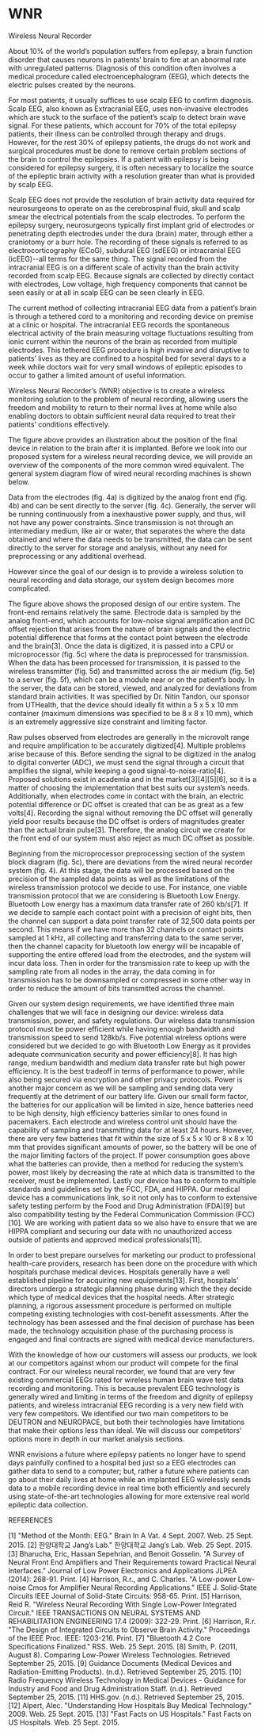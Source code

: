 # WNR
Wireless Neural Recorder

About 10% of the world’s population suffers from epilepsy, a brain function disorder that causes neurons in patients’ brain to fire at an abnormal rate with unregulated patterns. Diagnosis of this condition often involves a medical procedure called electroencephalogram (EEG), which detects the electric pulses created by the neurons.

For most patients, it usually suffices to use scalp EEG to confirm diagnosis. Scalp EEG, also known as Extracranial EEG, uses non-invasive electrodes which are stuck to the surface of the patient’s scalp to detect brain wave signal. For these patients, which account for 70% of the total epilepsy patients, their illness can be controlled through therapy and drugs. However, for the rest 30% of epilepsy patients, the drugs do not work and surgical procedures must be done to remove certain problem sections of the brain to control the epilepsies. If a patient with epilepsy is being considered for epilepsy surgery, it is often necessary to localize the source of the epileptic brain activity with a resolution greater than what is provided by scalp EEG.

Scalp EEG does not provide the resolution of brain activity data required for neurosurgeons to operate on as the cerebrospinal fluid, skull and scalp smear the electrical potentials from the scalp electrodes. To perform the epilepsy surgery, neurosurgeons typically first implant grid of electrodes or penetrating depth electrodes under the dura (brain) mater, through either a craniotomy or a burr hole. The recording of these signals is referred to as electrocorticography (ECoG), subdural EEG (sdEEG) or intracranial EEG (icEEG)--all terms for the same thing. The signal recorded from the intracranial EEG is on a different scale of activity than the brain activity recorded from scalp EEG. Because signals are collected by directly contact with electrodes, Low voltage, high frequency components that cannot be seen easily or at all in scalp EEG can be seen clearly in EEG.
 
The current method of collecting intracranial EEG data from a patient’s brain is through a tethered cord to a monitoring and recording device on premise at a clinic or hospital. The intracranial EEG records the spontaneous electrical activity of the brain measuring voltage fluctuations resulting from ionic current within the neurons of the brain as recorded from multiple electrodes. This tethered EEG procedure is high invasive and disruptive to patients’ lives as they are confined to a hospital bed for several days to a week while doctors wait for very small windows of epileptic episodes to occur to gather a limited amount of useful information.
 
Wireless Neural Recorder’s (WNR) objective is to create a wireless monitoring solution to the problem of neural recording, allowing users the freedom and mobility to return to their normal lives at home while also enabling doctors to obtain sufficient neural data required to treat their patients’ conditions effectively.
 
The figure above provides an illustration about the position of the final device in relation to the brain after it is implanted.  Before we look into our proposed system for a wireless neural recording device, we will provide an overview of the components of the more common wired equivalent.  The general system diagram flow of wired neural recording machines is shown below.

Data from the electrodes (fig. 4a) is digitized by the analog front end (fig. 4b) and can be sent directly to the server (fig. 4c).  Generally, the server will be running continuously from a inexhaustive power supply, and thus, will not have any power constraints.  Since transmission is not through an intermediary medium, like air or water, that separates the where the data obtained and where the data needs to be transmitted, the data can be sent directly to the server for storage and analysis, without any need for preprocessing or any additional overhead.

However since the goal of our design is to provide a wireless solution to neural recording and data storage, our system design becomes more complicated.

The figure above shows the proposed design of our entire system.  The front-end remains relatively the same.  Electrode data is sampled by the analog front-end, which accounts for low-noise signal amplification and DC offset rejection that arises from the nature of brain signals and the electric potential difference that forms at the contact point between the electrode and the brain[3].  Once the data is digitized, it is passed into a CPU or microprocessor (fig. 5c) where the data is preprocessed for transmission.  When the data has been processed for transmission, it is passed to the wireless transmitter (fig. 5d) and transmitted across the air medium (fig. 5e) to a server (fig. 5f), which can be a module near or on the patient’s body.  In the server, the data can be stored, viewed, and analyzed for deviations from standard brain activities.  It was specified by Dr. Nitin Tandon, our sponsor from UTHealth, that the device should ideally fit within a 5 x 5 x 10 mm container (maximum dimensions was specified to be 8 x 8 x 10 mm), which is an extremely aggressive size constraint and limiting factor.

Raw pulses observed from electrodes are generally in the microvolt range and require amplification to be accurately digitized[4].  Multiple problems arise because of this.  Before sending the signal to be digitized in the analog to digital converter (ADC), we must send the signal through a circuit that amplifies the signal, while keeping a good signal-to-noise-ratio[4].  Proposed solutions exist in academia and in the market[3][4][5][6], so it is a matter of choosing the implementation that best suits our system’s needs.  Additionally, when electrodes come in contact with the brain, an electric potential difference or DC offset is created that can be as great as a few volts[4].  Recording the signal without removing the DC offset will generally yield poor results because the DC offset is orders of magnitudes greater than the actual brain pulse[3].  Therefore, the analog circuit we create for the front end of our system must also reject as much DC offset as possible.

Beginning from the microprocessor preprocessing section of the system block diagram (fig. 5c), there are deviations from the wired neural recorder system (fig. 4).  At this stage, the data will be processed based on the precision of the sampled data points as well as the limitations of the wireless transmission protocol we decide to use.  For instance, one viable transmission protocol that we are considering is Bluetooth Low Energy.  Bluetooth Low energy has a maximum data transfer rate of 260 kb/s[7].  If we decide to sample each contact point with a precision of eight bits, then the channel can support a data point transfer rate of 32,500 data points per second.  This means if we have more than 32 channels or contact points sampled at 1 kHz, all collecting and transferring data to the same server, then the channel capacity for bluetooth low energy will be incapable of supporting the entire offered load from the electrodes, and the system will incur data loss.  Then in order for the transmission rate to keep up with the sampling rate from all nodes in the array, the data coming in for transmission has to be downsampled or compressed in some other way in order to reduce the amount of bits transmitted across the channel.

Given our system design requirements, we have identified three main challenges that we will face in designing our device: wireless data transmission, power, and safety regulations. Our wireless data transmission protocol must be power efficient while having enough bandwidth and transmission speed to send 128kb/s. Five potential wireless options were considered but we decided to go with Bluetooth Low Energy as it provides adequate communication security and power efficiency[8]. It has high range, medium bandwidth and medium data transfer rate but high power efficiency. It is the best tradeoff in terms of performance to power, while also being secured via encryption and other privacy protocols. Power is another major concern as we will be sampling and sending data very frequently at the detriment of our battery life. Given our small form factor, the batteries for our application will be limited in size, hence batteries need to be high density, high efficiency batteries similar to ones found in pacemakers.  Each electrode and wireless control unit should have the capability of sampling and transmitting data for at least 24 hours.  However, there are very few batteries that fit within the size of 5 x 5 x 10 or 8 x 8 x 10 mm that provides significant amounts of power, so the battery will be one of the major limiting factors of the project.  If power consumption goes above what the batteries can provide, then a method for reducing the system’s power, most likely by decreasing the rate at which data is transmitted to the receiver, must be implemented. Lastly our device has to conform to multiple standards and guidelines set by the FCC, FDA, and HIPPA. Our medical device has a communications link, so it not only has to conform to extensive safety testing perform by the Food and Drug Administration (FDA)[9] but also compatibility testing by the Federal Communication Commission (FCC)[10]. We are working with patient data so we also have to ensure that we are HIPPA compliant and securing our data with no unauthorized access outside of patients and approved medical professionals[11].
 
In order to best prepare ourselves for marketing our product to professional health-care providers, research has been done on the procedure with which hospitals purchase medical devices. Hospitals generally have a well established pipeline for acquiring new equipments[13]. First, hospitals’ directors undergo a strategic planning phase during which the they decide which type of medical devices that the hospital needs. After strategic planning, a rigorous assessment procedure is performed on multiple competing existing technologies with cost-benefit assessments. After the technology has been assessed and the final decision of purchase has been made, the technology acquisition phase of the purchasing process is engaged and final contracts are signed with medical device manufacturers.

With the knowledge of how our customers will assess our products, we look at our competitors against whom our product will compete for the final contract. For our wireless neural recorder, we found that are very few existing commercial EEGs rated for wireless human brain wave test data recording and monitoring. This is because prevalent EEG technology is generally wired and limiting in terms of the freedom and dignity of epilepsy patients, and wireless intracranial EEG recording is a very new field with very few competitors. We identified our two main competitors to be DEUTRON and NEUROPACE, but both their technologies have limitations that make their options less than ideal. We will discuss our competitors’ options more in depth in our market analysis sections.

WNR envisions a future where epilepsy patients no longer have to spend days painfully confined to a hospital bed just so a EEG electrodes can gather data to send to a computer; but, rather a future where patients can go about their daily lives at home while an implanted EEG wirelessly sends data to a mobile recording device in real time both efficiently and securely using state-of-the-art technologies allowing for more extensive real world epileptic data collection.




REFERENCES

[1]   "Method of the Month: EEG." Brain In A Vat. 4 Sept. 2007. Web. 25 Sept. 2015. 
[2]   한양대학교 Jang’s Lab." 한양대학교 Jang’s Lab. Web. 25 Sept. 2015.
[3]   Bharucha, Eric, Hassan Sepehrian, and Benoit Gosselin. "A Survey of Neural Front       End Amplifiers and Their Requirements toward Practical Neural Interfaces." Journal of Low Power Electronics and Applications JLPEA (2014): 268-91. Print.
[4]   Harrison, R.r., and C. Charles. "A Low-power Low-noise Cmos for Amplifier Neural Recording Applications." IEEE J. Solid-State Circuits IEEE Journal of Solid-State Circuits: 958-65. Print.
[5]   Harrison, Reid R. "Wireless Neural Recording With Single Low-Power Integrated Circuit." IEEE TRANSACTIONS ON NEURAL SYSTEMS AND REHABILITATION ENGINEERING 17.4 (2009): 322-29. Print.
[6]   Harrison, R.r. "The Design of Integrated Circuits to Observe Brain Activity." Proceedings of the IEEE Proc. IEEE: 1203-216. Print.
[7]   "Bluetooth 4.2 Core Specifications Finalized." RSS. Web. 25 Sept. 2015.
[8]   Smith, P. (2011, August 8). Comparing Low-Power Wireless Technologies. Retrieved September 25, 2015. 
[9]   Guidance Documents (Medical Devices and Radiation-Emitting Products). (n.d.). Retrieved September 25, 2015. 
[10] Radio Frequency Wireless Technology in Medical Devices - Guidance for Industry and Food and Drug Administration Staff. (n.d.). Retrieved September 25, 2015. 
[11] HHS.gov. (n.d.). Retrieved September 25, 2015. 
[12] Alpert, Alec. "Understanding How Hospitals Buy Medical Technology." 2009. Web. 25 Sept. 2015.
[13] "Fast Facts on US Hospitals." Fast Facts on US Hospitals. Web. 25 Sept. 2015.
